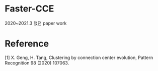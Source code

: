# Faster-CCE
2020~2021.3 했던 paper work

# Reference
[1] X. Geng, H. Tang, Clustering by connection center evolution, Pattern
Recognition 98 (2020) 107063.
